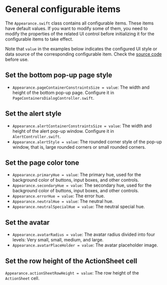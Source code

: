 # General configurable items

The `Appearance.swift` class contains all configurable items. These items have default values. If you want to modify some of them, you need to modify the properties of the related UI control before initializing it for the configurable items to take effect.

Note that `value` in the examples below indicates the configured UI style or data source of the corresponding configurable item. Check the [source code](https://github.com/easemob/chatuikit-ios) before use.

## Set the bottom pop-up page style

- `Appearance.pageContainerConstraintsSize = value`: The width and height of the bottom pop-up page. Configure it in `PageContainersDialogController.swift`.

## Set the alert style

- `Appearance.alertContainerConstraintsSize = value`: The width and height of the alert pop-up window. Configure it in `AlertController.swift`.
- `Appearance.alertStyle = value`: The rounded corner style of the pop-up window, that is, large rounded corners or small rounded corners.

## Set the page color tone

- `Appearance.primaryHue = value`: The primary hue, used for the background color of buttons, input boxes, and other controls.
- `Appearance.secondaryHue = value`: The secondary hue, used for the background color of buttons, input boxes, and other controls.
- `Appearance.errorHue = value`: The error hue.
- `Appearance.neutralHue = value`: The neutral hue.
- `Appearance.neutralSpecialHue = value`: The neutral special hue.

## Set the avatar

- `Appearance.avatarRadius = value`: The avatar radius divided into four levels: Very small, small, medium, and large.
- `Appearance.avatarPlaceHolder = value`: The avatar placeholder image.

## Set the row height of the ActionSheet cell

`Appearance.actionSheetRowHeight = value`: The row height of the `ActionSheet` cell.

























